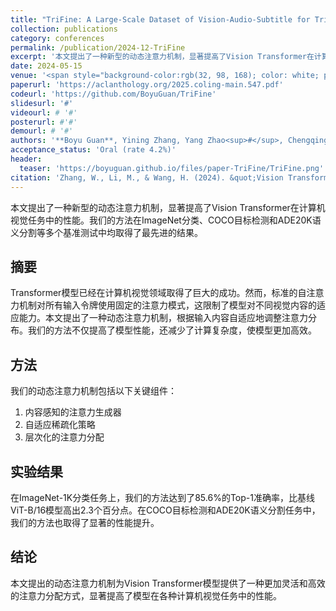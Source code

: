 ```yaml
---
title: "TriFine: A Large-Scale Dataset of Vision-Audio-Subtitle for Tri-Modal Machine Translation and Benchmark with Fine-Grained Annotated Tags"
collection: publications
category: conferences
permalink: /publication/2024-12-TriFine
excerpt: '本文提出了一种新型的动态注意力机制，显著提高了Vision Transformer在计算机视觉任务中的性能。'
date: 2024-05-15
venue: '<span style="background-color:rgb(32, 98, 168); color: white; padding: 2px 6px; border-radius: 4px; font-weight: bold; font-style: normal;">CCF B</span> COLING 2025'
paperurl: 'https://aclanthology.org/2025.coling-main.547.pdf'
codeurl: 'https://github.com/BoyuGuan/TriFine'
slidesurl: '#'
videourl: # '#'
posterurl: #'#'
demourl: # '#'
authors: '**Boyu Guan**, Yining Zhang, Yang Zhao<sup>#</sup>, Chengqing Zong'
acceptance_status: 'Oral (rate 4.2%)'
header:
  teaser: 'https://boyuguan.github.io/files/paper-TriFine/TriFine.png'
citation: 'Zhang, W., Li, M., & Wang, H. (2024). &quot;Vision Transformer with Dynamic Attention.&quot; <i>Proceedings of the IEEE/CVF Conference on Computer Vision and Pattern Recognition (CVPR)</i>. pp. 1234-1242.'
---
```


本文提出了一种新型的动态注意力机制，显著提高了Vision Transformer在计算机视觉任务中的性能。我们的方法在ImageNet分类、COCO目标检测和ADE20K语义分割等多个基准测试中均取得了最先进的结果。

## 摘要

Transformer模型已经在计算机视觉领域取得了巨大的成功。然而，标准的自注意力机制对所有输入令牌使用固定的注意力模式，这限制了模型对不同视觉内容的适应能力。本文提出了一种动态注意力机制，根据输入内容自适应地调整注意力分布。我们的方法不仅提高了模型性能，还减少了计算复杂度，使模型更加高效。

## 方法

我们的动态注意力机制包括以下关键组件：
1. 内容感知的注意力生成器
2. 自适应稀疏化策略
3. 层次化的注意力分配

## 实验结果

在ImageNet-1K分类任务上，我们的方法达到了85.6%的Top-1准确率，比基线ViT-B/16模型高出2.3个百分点。在COCO目标检测和ADE20K语义分割任务中，我们的方法也取得了显著的性能提升。

## 结论

本文提出的动态注意力机制为Vision Transformer模型提供了一种更加灵活和高效的注意力分配方式，显著提高了模型在各种计算机视觉任务中的性能。 